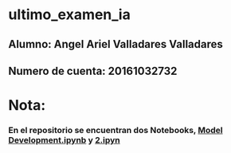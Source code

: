 # ultimo_examen_ia

## Alumno: Angel Ariel Valladares Valladares
## Numero de cuenta: 20161032732

# Nota:
### En el repositorio se encuentran dos Notebooks, [Model Development.ipynb](https://github.com/angeldev96/ultimo_examen_ia/blob/master/Model%20Development.ipynb) y [2.ipyn](https://github.com/angeldev96/ultimo_examen_ia/blob/master/2.ipynb)


